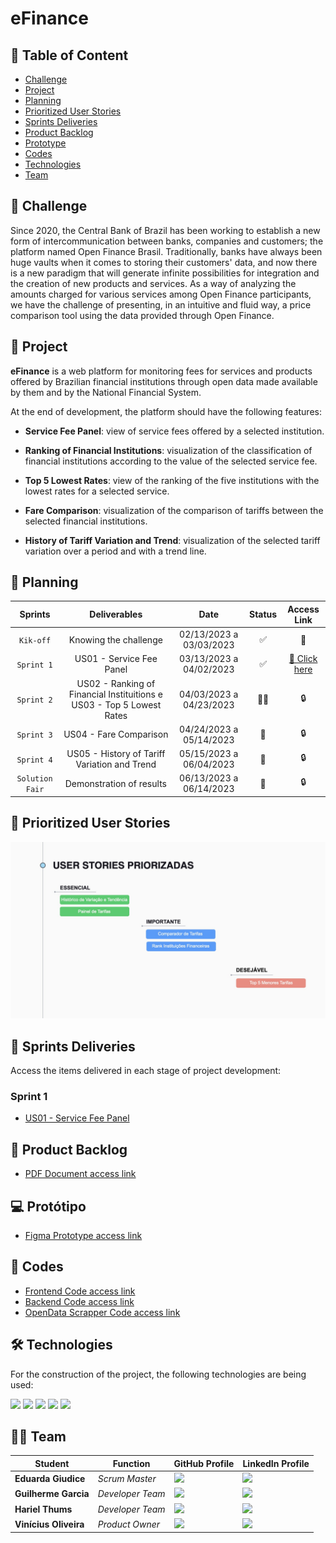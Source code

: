 # eFinance

## 📑 Table of Content

* [Challenge](https://github.com/cluster-8/eFinance#-challenge)
* [Project](https://github.com/cluster-8/eFinance#-project)
* [Planning](https://github.com/cluster-8/eFinance#-planning)
* [Prioritized User Stories](https://github.com/cluster-8/eFinance#-prioritized-user-stories)
* [Sprints Deliveries](https://github.com/cluster-8/eFinance#-sprints-deliveries)
* [Product Backlog](https://github.com/cluster-8/eFinance#-product-backlog)
* [Prototype](https://github.com/cluster-8/eFinance#-prototype)
* [Codes](https://github.com/cluster-8/eFinance#-codes)
* [Technologies](https://github.com/cluster-8/eFinance#-technologies)
* [Team](https://github.com/cluster-8/eFinance#-team)

## 📌 Challenge

Since 2020, the Central Bank of Brazil has been working to establish a new form of intercommunication between banks, companies and customers; the platform named Open Finance Brasil. Traditionally, banks have always been huge vaults when it comes to storing their customers' data, and now there is a new paradigm that will generate infinite possibilities for integration and the creation of new products and services. As a way of analyzing the amounts charged for various services among Open Finance participants, we have the challenge of presenting, in an intuitive and fluid way, a price comparison tool using the data provided through Open Finance.

## 🏁 Project

**eFinance** is a web platform for monitoring fees for services and products offered by Brazilian financial institutions through open data made available by them and by the National Financial System.

At the end of development, the platform should have the following features:

* **Service Fee Panel**: view of service fees offered by a selected institution.

* **Ranking of Financial Institutions**: visualization of the classification of financial institutions according to the value of the selected service fee.

* **Top 5 Lowest Rates**: view of the ranking of the five institutions with the lowest rates for a selected service.

* **Fare Comparison**: visualization of the comparison of tariffs between the selected financial institutions.

* **History of Tariff Variation and Trend**: visualization of the selected tariff variation over a period and with a trend line.

## 📅 Planning

| Sprints               |                   Deliverables                    |          Date           | Status      | Access Link       |
| :-------------------: | :-----------------------------------------------: | :---------------------: | :--------:  | :---------------: |
|   `Kik-off`           | Knowing the challenge                             | 02/13/2023 a 03/03/2023 | ✅          | 🚩                |
|   `Sprint 1`          | US01 - Service Fee Panel                          | 03/13/2023 a 04/02/2023 | ✅          | [🔗 Click here](https://github.com/cluster-8/eFinance/tree/main/docs/sprints-deliveries/sprint1)       |
|   `Sprint 2`          | US02 - Ranking of Financial Instituitions e US03 - Top 5 Lowest Rates | 04/03/2023 a 04/23/2023 | 👨‍💻     | 🔒 |    
|   `Sprint 3`          | US04 - Fare Comparison                            | 04/24/2023 a 05/14/2023 | 🚧          | 🔒                |
|   `Sprint 4`          | US05 - History of Tariff Variation and Trend      | 05/15/2023 a 06/04/2023 | 🚧          | 🔒                |
|   `Solution Fair`     | Demonstration of results                          | 06/13/2023 a 06/14/2023 | 🚧          | 🔒                |

## 🏅 Prioritized User Stories

![](https://github.com/cluster-8/eFinance/blob/main/docs/imgs/prioritized-user-stories.jpeg)

## 🎁 Sprints Deliveries

Access the items delivered in each stage of project development:

### Sprint 1

* [US01 - Service Fee Panel](https://github.com/cluster-8/eFinance/tree/main/docs/sprints-deliveries/sprint1)

## 📃 Product Backlog

* [PDF Document access link](https://github.com/cluster-8/eFinance/blob/main/docs/v01_c4e_eFinance_-_Product_Backlog.pdf)

## 💻 Protótipo

* [Figma Prototype access link](https://www.figma.com/proto/NomgcHgPjuGxlI8yZCOrYx/API-6?node-id=225-2&scaling=min-zoom&page-id=0%3A1)

## 📃 Codes

* [Frontend Code access link](https://github.com/cluster-8/eFinance-front)
* [Backend Code access link](https://github.com/cluster-8/eFinance-api)
* [OpenData Scrapper Code access link](https://github.com/cluster-8/eFinance-odata-scrapper)

## 🛠 Technologies

For the construction of the project, the following technologies are being used:

<img src="https://img.shields.io/badge/Vue.js-35495E?style=for-the-badge&logo=vuedotjs&logoColor=4FC08D">
<img src="https://img.shields.io/badge/Vite-B73BFE?style=for-the-badge&logo=vite&logoColor=FFD62E">
<img src="https://img.shields.io/badge/java-%23ED8B00.svg?style=for-the-badge&logo=java&logoColor=white">
<img src="https://img.shields.io/badge/Python-FFD43B?style=for-the-badge&logo=python&logoColor=blue">
<img src="https://img.shields.io/badge/PostgreSQL-316192?style=for-the-badge&logo=postgresql&logoColor=white">
  
## 👨‍💻 Team

| Student              | Function             | GitHub Profile                                                              | LinkedIn Profile                                                                                         |
| --------------------- | ------------------ | ------------------------------------------------------------------- | ------------------------------------------------------------------------------------------------- |                               
| **Eduarda Giudice**           | _Scrum Master_     | [![](https://bit.ly/3f9Xo0P)](https://github.com/EduardaGiudice)    | ![](https://bit.ly/2P1ZogM)     |
| **Guilherme Garcia**         | _Developer Team_   | [![](https://bit.ly/3f9Xo0P)](https://github.com/guilherme4garcia) | [![](https://bit.ly/2P1ZogM)](https://www.linkedin.com/in/guilherme-garcia-dev?original_referer=https%3A%2F%2Fgithub.com%2F) |
| **Hariel Thums**      | _Developer Team_ | [![](https://bit.ly/3f9Xo0P)](https://github.com/HarielThums)       | [![](https://bit.ly/2P1ZogM)](https://bit.ly/3f9bjUH)                                             |
| **Vinícius Oliveira** | _Product Owner_    | [![](https://bit.ly/3f9Xo0P)](https://github.com/vinicius-hso)      | [![](https://bit.ly/2P1ZogM)](https://bit.ly/3fdl0BE)                                             |
